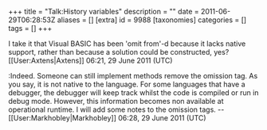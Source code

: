 +++
title = "Talk:History variables"
description = ""
date = 2011-06-29T06:28:53Z
aliases = []
[extra]
id = 9988
[taxonomies]
categories = []
tags = []
+++

I take it that Visual BASIC has been 'omit from'-d because it lacks native support, rather than because a solution could be constructed, yes? [[User:Axtens|Axtens]] 06:21, 29 June 2011 (UTC)

:Indeed. Someone can still implement methods remove the omission tag. As you say, it is not native to the language. For some languages that have a debugger, the debugger will keep track whilst the code is compiled or run in debug mode. However, this information becomes non available at operational runtime. I will add some notes to the omission tags. --[[User:Markhobley|Markhobley]] 06:28, 29 June 2011 (UTC)
